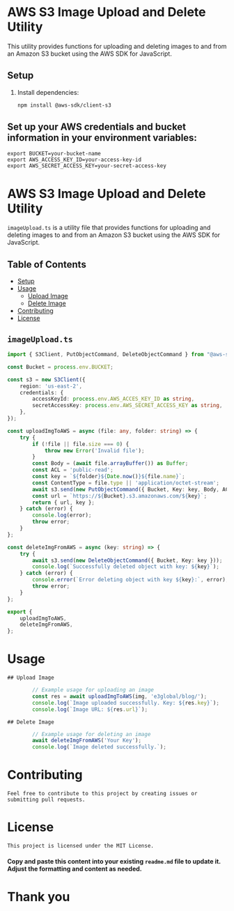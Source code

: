 # AWS S3 Image Upload and Delete Utility

This utility provides functions for uploading and deleting images to and from an Amazon S3 bucket using the AWS SDK for JavaScript.

## Setup

1. Install dependencies:

   ```bash
   npm install @aws-sdk/client-s3

## Set up your AWS credentials and bucket information in your environment variables:
    export BUCKET=your-bucket-name
    export AWS_ACCESS_KEY_ID=your-access-key-id
    export AWS_SECRET_ACCESS_KEY=your-secret-access-key


# AWS S3 Image Upload and Delete Utility

`imageUpload.ts` is a utility file that provides functions for uploading and deleting images to and from an Amazon S3 bucket using the AWS SDK for JavaScript.

## Table of Contents

- [Setup](#setup)
- [Usage](#usage)
  - [Upload Image](#upload-image)
  - [Delete Image](#delete-image)
- [Contributing](#contributing)
- [License](#license)

## `imageUpload.ts`

```typescript
import { S3Client, PutObjectCommand, DeleteObjectCommand } from "@aws-sdk/client-s3";

const Bucket = process.env.BUCKET;

const s3 = new S3Client({
    region: 'us-east-2',
    credentials: {
        accessKeyId: process.env.AWS_ACCES_KEY_ID as string,
        secretAccessKey: process.env.AWS_SECRET_ACCESS_KEY as string,
    },
});

const uploadImgToAWS = async (file: any, folder: string) => {
    try {
        if (!file || file.size === 0) {
            throw new Error('Invalid file');
        }
        const Body = (await file.arrayBuffer()) as Buffer;
        const ACL = 'public-read';
        const key = `${folder}${Date.now()}${file.name}`;
        const ContentType = file.type || 'application/octet-stream';
        await s3.send(new PutObjectCommand({ Bucket, Key: key, Body, ACL, ContentType }));
        const url = `https://${Bucket}.s3.amazonaws.com/${key}`;
        return { url, key };
    } catch (error) {
        console.log(error);
        throw error;
    }
};

const deleteImgFromAWS = async (key: string) => {
    try {
        await s3.send(new DeleteObjectCommand({ Bucket, Key: key }));
        console.log(`Successfully deleted object with key: ${key}`);
    } catch (error) {
        console.error(`Error deleting object with key ${key}:`, error);
        throw error;
    }
};

export {
    uploadImgToAWS,
    deleteImgFromAWS,
};
```

# Usage

    ## Upload Image
```typescript
        // Example usage for uploading an image
        const res = await uploadImgToAWS(img, 'e3global/blog/');
        console.log(`Image uploaded successfully. Key: ${res.key}`);
        console.log(`Image URL: ${res.url}`);
```

    ## Delete Image

```typescript
        // Example usage for deleting an image
        await deleteImgFromAWS('Your Key');
        console.log(`Image deleted successfully.`);
```


# Contributing
    Feel free to contribute to this project by creating issues or submitting pull requests.

# License
    This project is licensed under the MIT License.

#### Copy and paste this content into your existing `readme.md` file to update it. Adjust the formatting and content as needed.

# Thank you